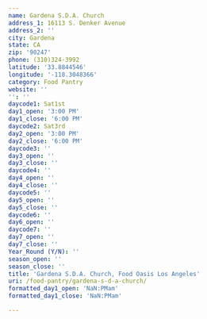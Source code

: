 ```yaml
---
name: Gardena S.D.A. Church
address_1: 16113 S. Denker Avenue
address_2: ''
city: Gardena
state: CA
zip: '90247'
phone: (310)324-3992
latitude: '33.8844546'
longitude: '-118.3048366'
category: Food Pantry
website: ''
'': ''
daycode1: Sat1st
day1_open: '3:00 PM'
day1_close: '6:00 PM'
daycode2: Sat3rd
day2_open: '3:00 PM'
day2_close: '6:00 PM'
daycode3: ''
day3_open: ''
day3_close: ''
daycode4: ''
day4_open: ''
day4_close: ''
daycode5: ''
day5_open: ''
day5_close: ''
daycode6: ''
day6_open: ''
daycode7: ''
day7_open: ''
day7_close: ''
Year_Round (Y/N): ''
season_open: ''
season_close: ''
title: 'Gardena S.D.A. Church, Food Oasis Los Angeles'
uri: /food-pantry/gardena-s-d-a-church/
formatted_day1_open: 'NaN:PMam'
formatted_day1_close: 'NaN:PMam'

---
```

